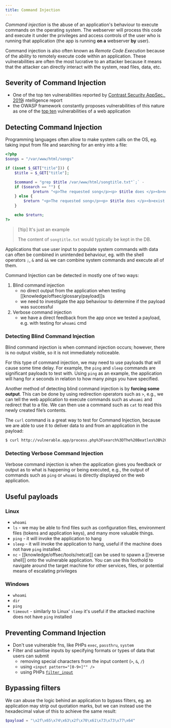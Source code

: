```yaml
---
title: Command Injection
---
```


_Command injection_ is the abuse of an application's behaviour to execute commands on the operating system. The webserver will process this code and execute it under the privileges and access controls of the user who is running that application (the app is running **on a** webserver **by** user).

Command injection is also often known as _Remote Code Execution_ because of the ability to remotely execute code within an application. These vulnerabilities are often the most lucrative to an attacker because it means that the attacker can directly interact with the system, read files, data, etc.

## Severity of Command Injection

- One of the top ten vulnerabilities reported by [Contrast Security AppSec., 2019](https://www.contrastsecurity.com/security-influencers/insights-appsec-intelligence-report)i ntelligence report
- the OWASP framework constantly proposes vulnerabilities of this nature as one of the [top ten](https://owasp.org/www-project-top-ten/) vulnerabilities of a web application

## Detecting Command Injection

Programming languages often allow to make system calls on the OS, eg. taking input from file and searching for an entry into a file:

```php
<?php
$songs = "/var/www/html/songs"

if (isset $_GET["title"])) {
	$title = $_GET["title"];

	$command = "grep $title /var/www/html/songtitle.txt"`;` -
	if ($search == "") {
			$return "<p>The requested song</p><p> $title does </p><b>not</b><p> exist!</p>";
	} else {
		$return "<p>The requested song</p><p> $title does </p><b>exist!</b>";
	}

	echo $return;
?>
```

> [!tip] It's just an example
>
> The content of `songtitle.txt` would typically be kept in the DB.

Applications that use user input to populate system commands with data can often be combined in unintended behaviour, eg. with the shell operators `;`, `&` and `&&` we can combine system commands and execute all of them.

Command Injection can be detected in mostly one of two ways:

1.  Blind command injection
    - no direct output from the application when testing [[knowledge/offsec/glossary/payload]]s
    - we need to investigate the app behaviour to determine if the payload was successful
2.  Verbose command injection
    - we have a direct feedback from the app once we tested a payload, e.g. with testing for `whoami` cmd

### Detecting Blind Command Injection

Blind command injection is when command injection occurs; however, there is no output visible, so it is not immediately noticeable.

For this type of command injection, we may need to use payloads that will cause some time delay. For example, the `ping` and `sleep` commands are significant payloads to test with. Using `ping` as an example, the application will hang for *x* seconds in relation to how many *pings* you have specified.

Another method of detecting blind command injection is by **forcing some output**. This can be done by using redirection operators such as `>`, e.g., we can tell the web application to execute commands such as `whoami` and redirect that to a file. We can then use a command such as `cat` to read this newly created file’s contents.

The `curl` command is a great way to test for Command Injection, because we are able to use it to deliver data to and from an application in the payload:

```sh
$ curl http://vulnerable.app/process.php%3Fsearch%3DThe%20Beatles%3B%20whoami`
```

### Detecting Verbose Command Injection

Verbose command injection is when the application gives you feedback or output as to what is happening or being executed, e.g., the output of commands such as `ping` or `whoami` is directly displayed on the web application.

## Useful payloads

### Linux

- `whoami`
- `ls` - we may be able to find files such as configuration files, environment files (tokens and application keys), and many more valuable things.
- `ping` - it will invoke the application to hang
- `sleep` - it will invoke the application to hang, useful if the machine does not have `ping` installed.
- `nc` - [[knowledge/offsec/tools/netcat]] can be used to spawn a [[reverse shell]] onto the vulnerable application. You can use this foothold to navigate around the target machine for other services, files, or potential means of escalating privileges

### Windows

- `whoami`
- `dir`
- `ping`
- `timeout` - similarly to Linux' `sleep` it's useful if the attacked machine does not have `ping` installed

## Preventing Command Injection

- Don't use vulnerable fns, like PHPs `exec`, `passthru`, `system`
- Filter and sanitise inputs by specifying formats or types of data that users can submit
  - removing special characters from the input content (`>`, `&`, `/`)
  - using `<input pattern="[0-9+]"" />`
  - using PHPs [`filter_input`](https://www.php.net/manual/en/function.filter-input.php)

## Bypassing filters

We can abuse the logic behind an application to bypass filters, eg. an application may strip out quotation marks, but we can instead use the hexadecimal value of this to achieve the same result:

```php
$payload = "\x2f\x65\x74\x63\x2f\x70\x61\x73\x73\x77\x64"
```
